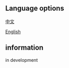 ## Language options

[中文](https://github.com/cekys/filecheck/blob/master/README.zh_CN.md)

[English](https://github.com/cekys/filecheck/blob/master/README.md)

## information

in development
